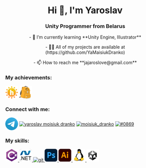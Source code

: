 <h1 align="center">Hi 👋, I'm Yaroslav</h1>
<h3 align="center">Unity Programmer from Belarus</h3>
<p align="center">
- 🌱 I’m currently learning **Unity Engine, Illustrator** </a>

<p align="center">
- 👨‍💻 All of my projects are available at (https://github.com/YaMaisiukDranko) </a>

<p align="center">
- 📫 How to reach me **jajaroslove@gmail.com** </a>

<h3 align="left">My achievements:</h3>
<p align="left">
<a href="https://summer.hackclub.com/" target="blank"><img align="center" src="https://github.com/YaMaisiukDranko/YaMaisiukDranko/blob/main/summer_of_making.svg" alt="HackClub" height="40" width="40" /></a>
<a href="https://education.github.com/pack" target="blank"><img align="center" src="https://github.com/YaMaisiukDranko/YaMaisiukDranko/blob/main/d6fe3e7025f9a9ae3f786e0cb77dea75.png" alt="StudentDeveloperPack" height="40" width="40" /></a>

<h3 align="left">Connect with me:</h3>
<p align="left">
<a href="https://t.me/YaMaisiukDranko" target="blank"><img align="center" src="https://github.com/YaMaisiukDranko/YaMaisiukDranko/blob/main/Telegram-Logo.png" alt="YaMaisiukDranko" height="40" width="40" /></a>
<a href="https://linkedin.com/in/yaroslav moisiuk dranko" target="blank"><img align="center" src="https://raw.githubusercontent.com/rahuldkjain/github-profile-readme-generator/master/src/images/icons/Social/linked-in-alt.svg" alt="yaroslav moisiuk dranko" height="30" width="40" /></a>
<a href="https://instagram.com/moisiuk_dranko" target="blank"><img align="center" src="https://raw.githubusercontent.com/rahuldkjain/github-profile-readme-generator/master/src/images/icons/Social/instagram.svg" alt="moisiuk_dranko" height="30" width="40" /></a>
<a href="https://discord.gg/#0869" target="blank"><img align="center" src="https://raw.githubusercontent.com/rahuldkjain/github-profile-readme-generator/master/src/images/icons/Social/discord.svg" alt="#0869" height="30" width="40" /></a>
</p>

<h3 align="left">My skills:</h3>
<p align="left">
<a href="https://ru.wikipedia.org/wiki/C_Sharp" target="_blank"> <img src="https://raw.githubusercontent.com/devicons/devicon/master/icons/csharp/csharp-original.svg" alt="csharp" width="40" height="40"/> </a> 
<a href="https://dotnet.microsoft.com/" target="_blank"> <img src="https://github.com/YaMaisiukDranko/YaMaisiukDranko/blob/main/Net%20framework.png" alt="dotnet" width="40" height="40"/> </a> 
<a href="https://git-scm.com/" target="_blank"> <img src="https://www.vectorlogo.zone/logos/git-scm/git-scm-icon.svg" alt="git" width="40" height="40"/> </a> 
<a href="https://www.photoshop.com/en" target="_blank"> <img src="https://github.com/YaMaisiukDranko/YaMaisiukDranko/blob/main/PSD.png" 
alt="photoshop" width="40" height="40"/> </a> 
<a href="https://www.adobe.com/in/products/illustrator.html" target="_blank"> <img src="https://github.com/YaMaisiukDranko/YaMaisiukDranko/blob/main/Adobe_Illustrator_CC_icon.svg.png" alt="illustrator" width="40" height="40"/> </a> 
<a href="https://www.linux.org/" target="_blank"> <img src="https://raw.githubusercontent.com/devicons/devicon/master/icons/linux/linux-original.svg" alt="linux" width="40" height="40"/> </a> 
<a href="https://unity.com/" target="_blank"> <img src="https://github.com/YaMaisiukDranko/YaMaisiukDranko/blob/main/Unity%20logo.png" alt="unity" width="40" height="40"/> </a> 
</p>
